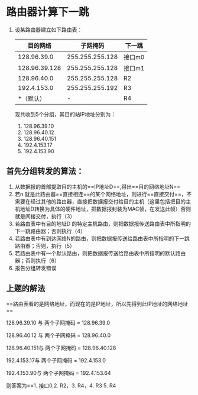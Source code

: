 # 路由器计算下一跳



1. 设某路由器建立如下路由表：

   | 目的网络      | 子网掩码        | 下一跳 |
   | ------------- | --------------- | ------ |
   | 128.96.39.0   | 255.255.255.128 | 接口m0 |
   | 128.96.39.128 | 255.255.255.128 | 接口m1 |
   | 128.96.40.0   | 255.255.255.128 | R2     |
   | 192.4.153.0   | 255.255.255.192 | R3     |
   | *（默认）     | -               | R4     |

   现共收到5个分组，其目的站IP地址分别为：

   1. 128.96.39.10
   2. 128.96.40.12
   3. 128.96.40.151
   4. 192.4.153.17
   5. 192.4.153.90

## 首先分组转发的算法：

1. 从数据报的首部提取目的主机的==IP地址D==,得出==目的网络地址N==
2. 若n 就是此路由器==直接相连==的某个网络地址，则进行==直接交付==，不需要在经过其他的路由器，直接把数据报交付给目的主机（这里包括把目的主机地址D转换为具体的硬件地址，把数据报封装为MAC帧，在发送此帧）否则就是间接交付，执行（3）
3. 若路由表中有目的地址D 的特定主机路由，则把数据报传送路由表中所指明的下一跳路由器；否则执行（4）
4. 若路由表中有到达网络N的路由，则把数据报传送给路由表中所指明的下一跳路由器；否则，执行（5）
5. 若路由表中有一个默认路由，则把数据报传送给路由表中所指明的默认路由器；否则执行（6）
6. 报告分组转发错误

## 上题的解法

==路由表看的是网络地址，而现在的是IP地址，所以先得到此IP地址的网络地址==

128.96.39.10 与 两个子网掩码  = 128.96.39.0   

128.96.40.12 与 两个子网掩码  = 128.96.40.0 

128.96.40.151与 两个子网掩码  = 128.96.40.128 

192.4.153.17与 两个子网掩码  = 192.4.153.0 

192.4.153.90与 两个子网掩码  = 192.4.153.64

则答案为==1. 接口0,2. R2，3. R4，4. R3 5. R4